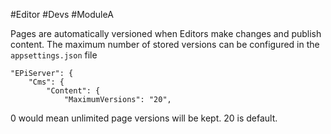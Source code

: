 #Editor #Devs #ModuleA 

Pages are automatically versioned when Editors make changes and publish content.
The maximum number of stored versions can be configured in the `appsettings.json` file
```
"EPiServer": {
	"Cms": {
		"Content": {
			"MaximumVersions": "20",
```
0 would mean unlimited page versions will be kept. 
20 is default.


